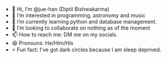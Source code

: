 - 👋 Hi, I’m @jue-han (Diptil Bishwakarma)
- 👀 I’m interested in programming, astronomy and music
- 🌱 I’m currently learning python and database management.
- 💞️ I’m looking to collaborate on nothing as of the moment
- 📫 How to reach me: DM me on my socials.
- 😄 Pronouns: He/Him/His
- ⚡ Fun fact: I've got dark circles because I am sleep deprived.

<!---
jue-han/jue-han is a ✨ special ✨ repository because its `README.md` (this file) appears on your GitHub profile.
You can click the Preview link to take a look at your changes.
--->
